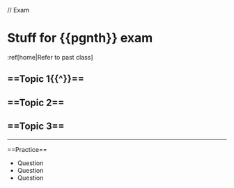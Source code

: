 // Exam

# Stuff for {{pgnth}} exam

:ref[home|Refer to past class]

## ==Topic 1{{^}}==

## ==Topic 2==

## ==Topic 3==

---

==Practice==

- Question
- Question
- Question
